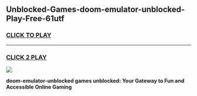 
## Unblocked-Games-doom-emulator-unblocked-Play-Free-61utf
<h3>
<a href="https://premium76.site?title=doom-emulator-unblocked&ref=21A">CLICK TO PLAY</a></h3>
<hr>

<h3>
<a href="https://premium76.site?title=doom-emulator-unblocked&ref=21A">CLICK 2 PLAY</a>
  
</h3>

<a href="https://premium76.site?title=doom-emulator-unblocked&ref=21A"><img src="https://clearcache.store/games.png"></a>


**doom-emulator-unblocked games unblocked: Your Gateway to Fun and Accessible Online Gaming**
